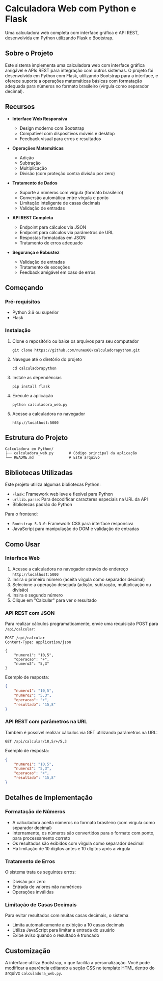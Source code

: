 # Calculadora Web com Python e Flask

Uma calculadora web completa com interface gráfica e API REST, desenvolvida em Python utilizando Flask e Bootstrap.

## Sobre o Projeto

Este sistema implementa uma calculadora web com interface gráfica amigável e APIs REST para integração com outros sistemas. O projeto foi desenvolvido em Python com Flask, utilizando Bootstrap para a interface, e oferece suporte a operações matemáticas básicas com formatação adequada para números no formato brasileiro (vírgula como separador decimal).

## Recursos

- **Interface Web Responsiva**
  - Design moderno com Bootstrap
  - Compatível com dispositivos móveis e desktop
  - Feedback visual para erros e resultados

- **Operações Matemáticas**
  - Adição
  - Subtração
  - Multiplicação
  - Divisão (com proteção contra divisão por zero)

- **Tratamento de Dados**
  - Suporte a números com vírgula (formato brasileiro)
  - Conversão automática entre vírgula e ponto
  - Limitação inteligente de casas decimais
  - Validação de entradas

- **API REST Completa**
  - Endpoint para cálculos via JSON
  - Endpoint para cálculos via parâmetros de URL
  - Respostas formatadas em JSON
  - Tratamento de erros adequado

- **Segurança e Robustez**
  - Validação de entradas
  - Tratamento de exceções
  - Feedback amigável em caso de erros

## Começando

### Pré-requisitos

- Python 3.6 ou superior
- Flask

### Instalação

1. Clone o repositório ou baixe os arquivos para seu computador
   ```
   git clone https://github.com/nunes60/calculadorapython.git
   ```

2. Navegue até o diretório do projeto
   ```
   cd calculadorapython
   ```

3. Instale as dependências
   ```
   pip install flask
   ```

4. Execute a aplicação
   ```
   python calculadora_web.py
   ```

5. Acesse a calculadora no navegador
   ```
   http://localhost:5000
   ```

## Estrutura do Projeto

```
Calculadora em Python/
├── calculadora_web.py       # Código principal da aplicação
└── README.md                # Este arquivo
```

## Bibliotecas Utilizadas

Este projeto utiliza algumas bibliotecas Python:

- `Flask`: Framework web leve e flexível para Python
- `urllib.parse`: Para decodificar caracteres especiais na URL da API
- Bibliotecas padrão do Python

Para o frontend:
- `Bootstrap 5.3.0`: Framework CSS para interface responsiva
- JavaScript para manipulação do DOM e validação de entradas

## Como Usar

### Interface Web

1. Acesse a calculadora no navegador através do endereço `http://localhost:5000`
2. Insira o primeiro número (aceita vírgula como separador decimal)
3. Selecione a operação desejada (adição, subtração, multiplicação ou divisão)
4. Insira o segundo número
5. Clique em "Calcular" para ver o resultado

### API REST com JSON

Para realizar cálculos programaticamente, envie uma requisição POST para `/api/calcular`:

```
POST /api/calcular
Content-Type: application/json

{
    "numero1": "10,5",
    "operacao": "+",
    "numero2": "5,3"
}
```

Exemplo de resposta:

```json
{
    "numero1": "10,5",
    "numero2": "5,3",
    "operacao": "+",
    "resultado": "15,8"
}
```

### API REST com parâmetros na URL

Também é possível realizar cálculos via GET utilizando parâmetros na URL:

```
GET /api/calcular/10,5/+/5,3
```

Exemplo de resposta:

```json
{
    "numero1": "10,5",
    "numero2": "5,3",
    "operacao": "+",
    "resultado": "15,8"
}
```

## Detalhes de Implementação

### Formatação de Números

- A calculadora aceita números no formato brasileiro (com vírgula como separador decimal)
- Internamente, os números são convertidos para o formato com ponto, para processamento correto
- Os resultados são exibidos com vírgula como separador decimal
- Há limitação de 10 dígitos antes e 10 dígitos após a vírgula

### Tratamento de Erros

O sistema trata os seguintes erros:
- Divisão por zero
- Entrada de valores não numéricos
- Operações inválidas

### Limitação de Casas Decimais

Para evitar resultados com muitas casas decimais, o sistema:
- Limita automaticamente a exibição a 10 casas decimais
- Utiliza JavaScript para limitar a entrada do usuário
- Exibe aviso quando o resultado é truncado

## Customização

A interface utiliza Bootstrap, o que facilita a personalização. Você pode modificar a aparência editando a seção CSS no template HTML dentro do arquivo `calculadora_web.py`.
